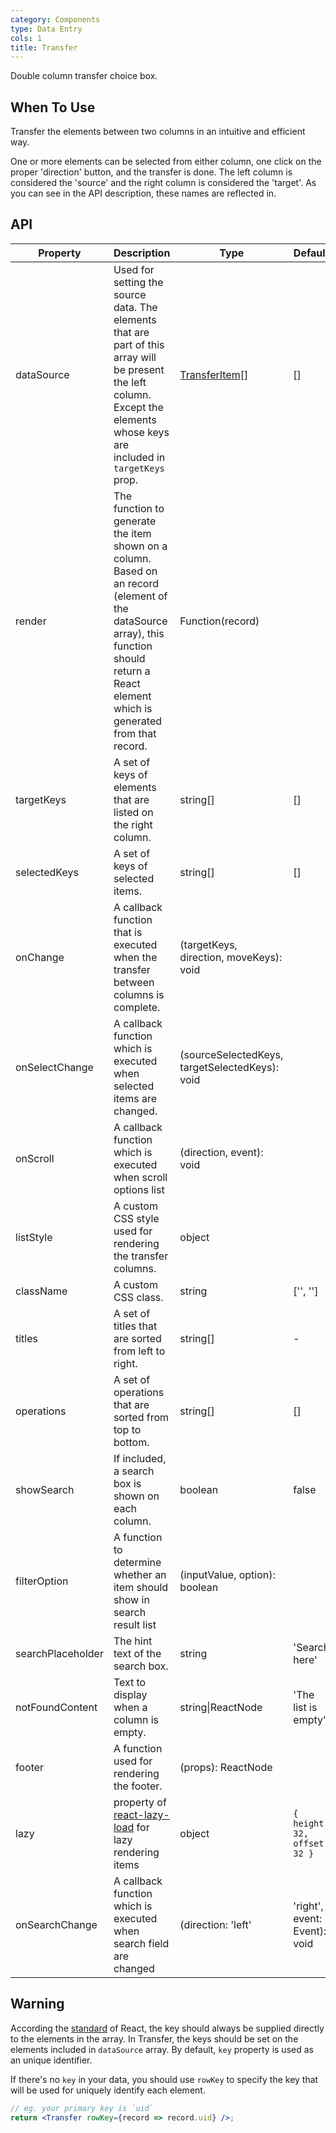 ```yaml
---
category: Components
type: Data Entry
cols: 1
title: Transfer
---
```


Double column transfer choice box.

## When To Use

Transfer the elements between two columns in an intuitive and efficient way.

One or more elements can be selected from either column, one click on the proper 'direction' button, and the transfer is done. The left column is considered the 'source' and the right column is considered the 'target'. As you can see in the API description, these names are reflected in.

## API

| Property      | Description                                     | Type       | Default |
|-----------|------------------------------------------|------------|--------|
| dataSource | Used for setting the source data. The elements that are part of this array will be present the left column. Except the elements whose keys are included in `targetKeys` prop. | [TransferItem](https://git.io/vMM64)[] | [] |
| render | The function to generate the item shown on a column. Based on an record (element of the dataSource array), this function should return a React element which is generated from that record. | Function(record) |     |
| targetKeys | A set of keys of elements that are listed on the right column. | string[] | [] |
| selectedKeys | A set of keys of selected items. | string[] | [] |
| onChange | A callback function that is executed when the transfer between columns is complete. | (targetKeys, direction, moveKeys): void | |
| onSelectChange | A callback function which is executed when selected items are changed. | (sourceSelectedKeys, targetSelectedKeys): void | |
| onScroll | A callback function which is executed when scroll options list | (direction, event): void | |
| listStyle | A custom CSS style used for rendering the transfer columns. | object |  |
| className | A custom CSS class. | string | ['', ''] |
| titles | A set of titles that are sorted from left to right. | string[] | - |
| operations | A set of operations that are sorted from top to bottom. | string[] | [] |
| showSearch | If included, a search box is shown on each column. | boolean | false |
| filterOption | A function to determine whether an item should show in search result list | (inputValue, option): boolean | |
| searchPlaceholder | The hint text of the search box. | string | 'Search here' |
| notFoundContent | Text to display when a column is empty. | string\|ReactNode | 'The list is empty'  |
| footer | A function used for rendering the footer. | (props): ReactNode |  |
| lazy | property of [react-lazy-load](https://github.com/loktar00/react-lazy-load) for lazy rendering items | object | `{ height: 32, offset: 32 }` |
| onSearchChange | A callback function which is executed when search field are changed | (direction: 'left' | 'right', event: Event): void | - |

## Warning

According the [standard](http://facebook.github.io/react/docs/lists-and-keys.html#keys) of React, the key should always be supplied directly to the elements in the array. In Transfer, the keys should be set on the elements included in `dataSource` array. By default, `key` property is used as an unique identifier.

If there's no `key` in your data, you should use `rowKey` to specify the key that will be used for uniquely identify each element.
```jsx
// eg. your primary key is `uid`
return <Transfer rowKey={record => record.uid} />;
```
